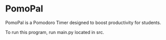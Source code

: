 # PomoPal
PomoPal is a Pomodoro Timer designed to boost productivity for students.

To run this program, run main.py located in src.
